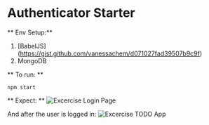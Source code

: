 # Authenticator Starter

** Env Setup:**
1.  [BabelJS] (https://gist.github.com/vanessachem/d071027fad39507b9c9f)
2.  MongoDB


** To run: **
```
npm start
```

** Expect: **
![Excercise Login Page](http://i.imgur.com/00NLYJA.png)

And after the user is logged in:
![Excercise TODO App](http://i.imgur.com/8omW2kR.png)
